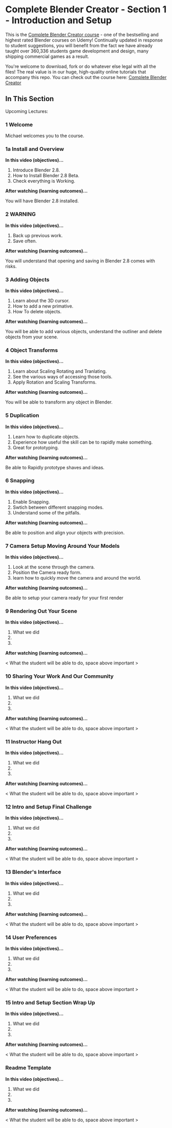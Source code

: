# Complete Blender Creator - Section 1 - Introduction and Setup

This is the [Complete Blender Creator course]( http://gdev.tv/cbcgithub) - one of the bestselling and highest rated Blender courses on Udemy! Continually updated in response to student suggestions, you will benefit from the fact we have already taught over 360,336 students game development and design, many shipping commercial games as a result.

You're welcome to download, fork or do whatever else legal with all the files! The real value is in our huge, high-quality online tutorials that accompany this repo. You can check out the course here: [Complete Blender Creator]( http://gdev.tv/cbcgithub)

## In This Section

Upcoming Lectures:

### 1 Welcome

Michael welcomes you to the course.

### 1a Install and Overview

**In this video (objectives)…**

1. Introduce Blender 2.8.
2. How to Install Blender 2.8 Beta.
3. Check everything is Working.


**After watching (learning outcomes)…**

You will have Blender 2.8 installed.

### 2 WARNING
**In this video (objectives)…**

1. Back up previous work.
2. Save often.


**After watching (learning outcomes)…**

You will understand that opening and saving in Blender 2.8 comes with risks.

### 3 Adding Objects
**In this video (objectives)…**

1. Learn about the 3D cursor.
2. How to add a new primative.
3. How To delete objects.


**After watching (learning outcomes)…**

You will be able to add various objects, understand the outliner and delete objects from your scene.

### 4 Object Transforms
**In this video (objectives)…**

1. Learn about Scaling Rotating and Tranlating.
2. See the various ways of accessing those tools.
3. Apply Rotation and Scaling Transforms.


**After watching (learning outcomes)…**

You will be able to transform any object in Blender.

### 5 Duplication
**In this video (objectives)…**

1. Learn how to duplicate objects.
2. Experience how useful the skill can be to rapidly make something.
3. Great for prototyping.


**After watching (learning outcomes)…**

Be able to Rapidly prototype shaves and ideas.


### 6 Snapping
**In this video (objectives)…**

1. Enable Snapping.
2. Swtich between different snapping modes.
3. Understand some of the pitfalls.


**After watching (learning outcomes)…**

Be able to position and align your objects with precision.

### 7 Camera Setup Moving Around Your Models
**In this video (objectives)…**

1. Look at the scene through the camera.
2. Position the Camera ready form.
3. learn how to quickly move the camera and around the world.


**After watching (learning outcomes)…**

Be able to setup your camera ready for your first render

### 9 Rendering Out Your Scene
**In this video (objectives)…**

1. What we did
2.
3.


**After watching (learning outcomes)…**

< What the student will be able to do, space above important >

### 10 Sharing Your Work And Our Community
**In this video (objectives)…**

1. What we did
2.
3.


**After watching (learning outcomes)…**

< What the student will be able to do, space above important >

### 11 Instructor Hang Out
**In this video (objectives)…**

1. What we did
2.
3.


**After watching (learning outcomes)…**

< What the student will be able to do, space above important >

### 12 Intro and Setup Final Challenge
**In this video (objectives)…**

1. What we did
2.
3.


**After watching (learning outcomes)…**

< What the student will be able to do, space above important >

### 13 Blender's Interface
**In this video (objectives)…**

1. What we did
2.
3.


**After watching (learning outcomes)…**

< What the student will be able to do, space above important >

### 14 User Preferences
**In this video (objectives)…**

1. What we did
2.
3.


**After watching (learning outcomes)…**

< What the student will be able to do, space above important >

### 15 Intro and Setup Section Wrap Up
**In this video (objectives)…**

1. What we did
2.
3.


**After watching (learning outcomes)…**

< What the student will be able to do, space above important >


### Readme Template
**In this video (objectives)…**

1. What we did
2.
3.


**After watching (learning outcomes)…**

< What the student will be able to do, space above important >